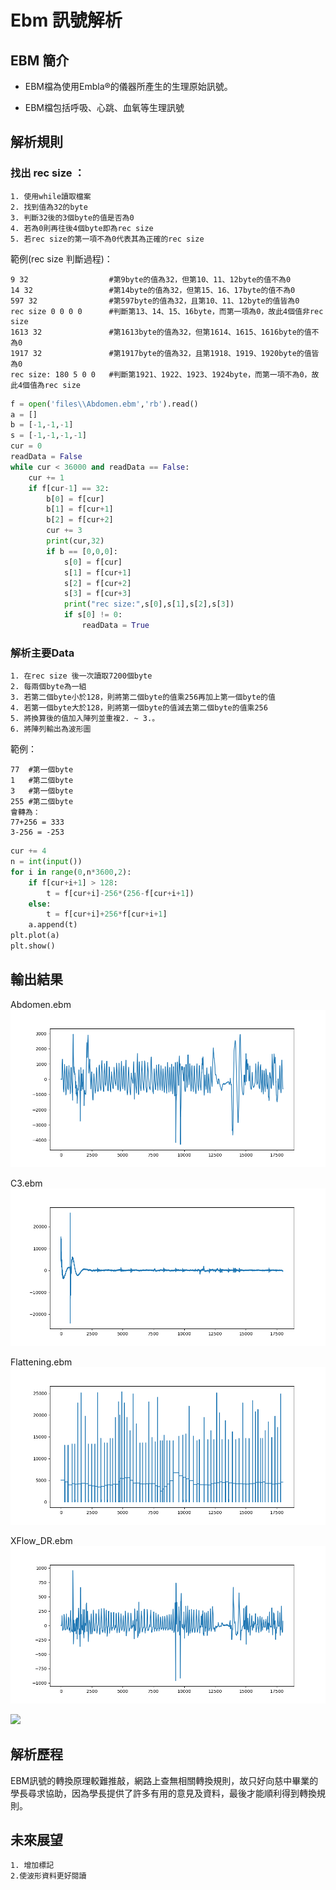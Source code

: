 # Ebm 訊號解析

## EBM 簡介

 * EBM檔為使用Embla®的儀器所產生的生理原始訊號。

 * EBM檔包括呼吸、心跳、血氧等生理訊號

## 解析規則
  
### 找出 rec size ：
    1. 使用while讀取檔案
    2. 找到值為32的byte
    3. 判斷32後的3個byte的值是否為0
    4. 若為0則再往後4個byte即為rec size
    5. 若rec size的第一項不為0代表其為正確的rec size

範例(rec size 判斷過程)：

    9 32                  #第9byte的值為32，但第10、11、12byte的值不為0
    14 32                 #第14byte的值為32，但第15、16、17byte的值不為0
    597 32                #第597byte的值為32，且第10、11、12byte的值皆為0
    rec size 0 0 0 0      #判斷第13、14、15、16byte，而第一項為0，故此4個值非rec size
    1613 32               #第1613byte的值為32，但第1614、1615、1616byte的值不為0
    1917 32               #第1917byte的值為32，且第1918、1919、1920byte的值皆為0
    rec size: 180 5 0 0   #判斷第1921、1922、1923、1924byte，而第一項不為0，故此4個值為rec size
    
```py
f = open('files\\Abdomen.ebm','rb').read()
a = []
b = [-1,-1,-1]
s = [-1,-1,-1,-1]
cur = 0
readData = False
while cur < 36000 and readData == False:
    cur += 1
    if f[cur-1] == 32:
        b[0] = f[cur]
        b[1] = f[cur+1]
        b[2] = f[cur+2]
        cur += 3
        print(cur,32)
        if b == [0,0,0]:
            s[0] = f[cur]
            s[1] = f[cur+1]
            s[2] = f[cur+2]
            s[3] = f[cur+3]
            print("rec size:",s[0],s[1],s[2],s[3])
            if s[0] != 0:
                readData = True
``` 

### 解析主要Data
    1. 在rec size 後一次讀取7200個byte
    2. 每兩個byte為一組
    3. 若第二個byte小於128，則將第二個byte的值乘256再加上第一個byte的值
    4. 若第一個byte大於128，則將第一個byte的值減去第二個byte的值乘256
    5. 將換算後的值加入陣列並重複2. ~ 3.。
    6. 將陣列輸出為波形圖

範例：
    
    77  #第一個byte
    1   #第二個byte
    3   #第一個byte
    255 #第二個byte
    會轉為：
    77+256 = 333
    3-256 = -253


```py
cur += 4
n = int(input())
for i in range(0,n*3600,2):
    if f[cur+i+1] > 128:
        t = f[cur+i]-256*(256-f[cur+i+1])
    else:
        t = f[cur+i]+256*f[cur+i+1]
    a.append(t)
plt.plot(a)
plt.show()
```

## 輸出結果

Abdomen.ebm
![image](https://github.com/Huang-Che-Yu/Sleep-Apnea/blob/main/Waveform/Abdomen.png)

C3.ebm
![image](https://github.com/Huang-Che-Yu/Sleep-Apnea/blob/main/Waveform/C3.png)

Flattening.ebm
![image](https://github.com/Huang-Che-Yu/Sleep-Apnea/blob/main/Waveform/Flattening.png)

XFlow_DR.ebm
![image](https://github.com/Huang-Che-Yu/Sleep-Apnea/blob/main/Waveform/XFlow_DR.png)

<img src="https://github.com/Huang-Che-Yu/Sleep-Apnea/blob/main/Waveform/XFlow_DR" height="100">
  
## 解析歷程
  
  EBM訊號的轉換原理較難推敲，網路上查無相關轉換規則，故只好向慈中畢業的學長尋求協助，因為學長提供了許多有用的意見及資料，最後才能順利得到轉換規則。

## 未來展望

    1. 增加標記
    2.使波形資料更好閱讀

